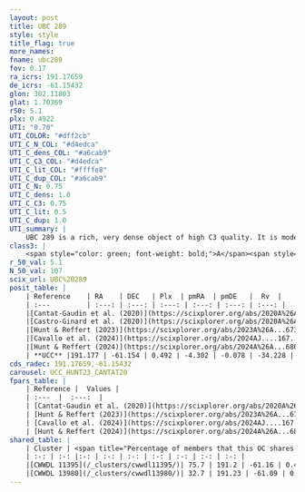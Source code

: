 ```yaml
---
layout: post
title: UBC 289
style: style
title_flag: true
more_names: 
fname: ubc289
fov: 0.17
ra_icrs: 191.17659
de_icrs: -61.15432
glon: 302.11803
glat: 1.70369
r50: 5.1
plx: 0.4922
UTI: "0.70"
UTI_COLOR: "#dff2cb"
UTI_C_N_COL: "#d4edca"
UTI_C_dens_COL: "#a6cab9"
UTI_C_C3_COL: "#d4edca"
UTI_C_lit_COL: "#ffffe8"
UTI_C_dup_COL: "#a6cab9"
UTI_C_N: 0.75
UTI_C_dens: 1.0
UTI_C_C3: 0.75
UTI_C_lit: 0.5
UTI_C_dup: 1.0
UTI_summary: |
    UBC 289 is a rich, very dense object of high C3 quality. It is moderately studied in the literature. This object shares a large percentage of members with 2 later reported entries.
class3: |
    <span style="color: green; font-weight: bold;">A</span><span style="color: #FFC300; font-weight: bold;">B</span>
r_50_val: 5.1
N_50_val: 107
scix_url: UBC%20289
posit_table: |
    | Reference    | RA    | DEC   | Plx  | pmRA  | pmDE   |  Rv  |
    | :---         | :---: | :---: | :---: | :---: | :---: | :---: |
    |[Cantat-Gaudin et al. (2020)](https://scixplorer.org/abs/2020A%26A...640A...1C) | 191.193 | -61.154 | 0.472 | -4.278 | -0.082 | -- |
    |[Castro-Ginard et al. (2020)](https://scixplorer.org/abs/2020A%26A...635A..45C) | 191.197 | -61.151 | 0.474 | -4.289 | -0.08 | -- |
    |[Hunt & Reffert (2023)](https://scixplorer.org/abs/2023A%26A...673A.114H) | 191.15 | -61.176 | 0.484 | -4.301 | -0.076 | -34.249 |
    |[Cavallo et al. (2024)](https://scixplorer.org/abs/2024AJ....167...12C) | 191.213 | -61.149 | 0.489 | -- | -- | -- |
    |[Hunt & Reffert (2024)](https://scixplorer.org/abs/2024A%26A...686A..42H) | 191.15 | -61.176 | 0.484 | -4.301 | -0.076 | -34.249 |
    | **UCC** |191.177 | -61.154 | 0.492 | -4.302 | -0.078 | -34.228 | 
cds_radec: 191.17659,-61.15432
carousel: UCC_HUNT23_CANTAT20
fpars_table: |
    | Reference |  Values |
    | :---  |  :---:  |
    | [Cantat-Gaudin et al. (2020)](https://scixplorer.org/abs/2020A%26A...640A...1C) | `AVNN=1.28, DMNN=11.51, AgeNN=8.14` |
    | [Hunt & Reffert (2023)](https://scixplorer.org/abs/2023A%26A...673A.114H) | `AV50=1.851, diffAV50=2.497, MOD50=11.367, logAge50=7.979` |
    | [Cavallo et al. (2024)](https://scixplorer.org/abs/2024AJ....167...12C) | `AV50=2.02, dMod50=11.41, logAge50=8.21, [Fe/H]50=0.21` |
    | [Hunt & Reffert (2024)](https://scixplorer.org/abs/2024A%26A...686A..42H) | `MassJ=756.760` |
shared_table: |
    | Cluster | <span title="Percentage of members that this OC shares with the ones listed">%</span>   | RA   | DEC   | Plx   | pmRA  | pmDE  | Rv | UTI |
    | :-: | :-: |:-: | :-: | :-: | :-: | :-: | :-: | :-: |
    |[CWWDL 11395](/_clusters/cwwdl11395/)| 75.7 | 191.2 | -61.16 | 0.49 | -4.32 | -0.08 | -34.23 |0.02 |
    |[CWWDL 13980](/_clusters/cwwdl13980/)| 32.7 | 191.23 | -61.09 | 0.49 | -4.33 | -0.12 | -- |0.07 |
---
```

